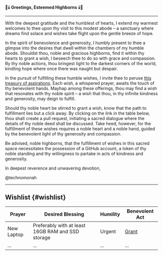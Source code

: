 🎩🕯️ **Greetings, Esteemed Highborns** 🕯️🎩

---

With the deepest gratitude and the humblest of hearts, I extend my warmest welcomes to thee upon thy visit to this modest abode – a sanctuary where dreams find solace and wishes take flight upon the gentle breeze of hope.

In the spirit of benevolence and generosity, I humbly present to thee a glimpse into the desires that dwell within the chambers of my humble abode. Shouldst thou, noble and gracious highborns, find it within thy hearts to grant a wish, I beseech thee to do so with grace and compassion. By thy noble actions, thou bringest light to the darkest corners of the world, kindling hope where once there was naught but despair.

In the pursuit of fulfilling these humble wishes, I invite thee to peruse [this treasury of aspirations](https://github.com/technomonah/wishlist/tree/main?tab=readme-ov-file#wishlist-wishlist). Each wish, a whispered prayer, awaits the touch of thy benevolent hands. Mayhap among these offerings, thou may find a wish that resonates with thy noble spirit – a wish that thou, in thy infinite kindness and generosity, may deign to fulfill.

Should thy noble heart be stirred to grant a wish, know that the path to fulfillment lies but a click away. By clicking on the link in the table below, thou shalt create a pull request, initiating a sacred dialogue where the details of thy noble deed shall be discussed. Take heed, however, for the fulfillment of these wishes requires a noble heart and a noble hand, guided by the benevolent light of thy generosity and compassion. 

Be advised, noble highborns, that the fulfillment of wishes in this sacred space necessitates the possession of a GitHub account, a token of thy noble standing and thy willingness to partake in acts of kindness and generosity.

In deepest reverence and unwavering devotion,

@technomonah

---

## Wishlist {#wishlist}

| **Prayer**    | **Desired Blessing**                              | **Humility** | **Benevolent Act**                               |
|---------------|---------------------------------------------------|--------------|---------------------------------------------------|
| New Laptop    | Preferably with at least 16GB RAM and SSD storage| Urgent       | [Grant](https://example.com/fulfill?wish=Laptop)|
| ...           | ...                                               | ...          | ...                                               |
